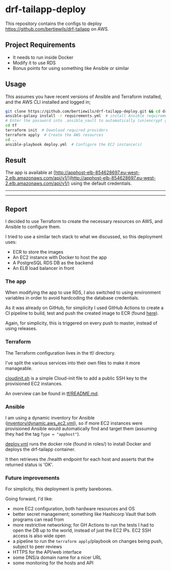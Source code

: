 # drf-tailapp-deploy

This repository contains the configs to deploy https://github.com/bertiewils/drf-tailapp on AWS.

## Project Requirements

- It needs to run inside Docker
- Modify it to use RDS
- Bonus points for using something like Ansible or similar

## Usage

This assumes you have recent versions of Ansible and Terraform installed, and the AWS CLI installed and logged in;

```sh
git clone https://github.com/bertiewils/drf-tailapp-deploy.git && cd drf-tailapp-deploy
ansible-galaxy install -r requirements.yml  # install Ansible requirements
# Enter the password into .ansible_vault to automatically (un)encrypt group_vars/apphost/vault.yml
cd tf
terraform init  # Download required providers
terraform apply  # Create the AWS resources
cd ..
ansible-playbook deploy.yml  # Configure the EC2 instance(s)
```

## Result

The app is available at [http://apphost-elb-854628697.eu-west-2.elb.amazonaws.com/api/v1/](http://apphost-elb-854628697.eu-west-2.elb.amazonaws.com/api/v1/) using the default credentials.

---
---

## Report

I decided to use Terraform to create the necessary resources on AWS, and Ansible to configure them.

I tried to use a similar tech stack to what we discussed, so this deployment uses:

- ECR to store the images
- An EC2 instance with Docker to host the app
- A PostgreSQL RDS DB as the backend
- An ELB load balancer in front

### The app

When modifying the app to use RDS, I also switched to using environment variables in order to avoid hardcoding the database credentials.

As it was already on GitHub, for simplicity I used GitHub Actions to create a CI pipeline to build, test and push the created image to ECR (found [here](https://github.com/bertiewils/drf-tailapp/blob/master/.github/workflows/ci.yml)).

Again, for simplicity, this is triggered on every push to master, instead of using releases.

### Terraform

The Terraform configuration lives in the tf/ directory.

I've split the various services into their own files to make it more manageable.

[cloudinit.sh](tf/cloudinit.sh) is a simple Cloud-init file to add a public SSH key to the provisioned EC2 instances.

An overview can be found in [tf/README.md](tf/README.md).

### Ansible

I am using a dynamic inventory for Ansible ([inventory/dynamic.aws_ec2.yml](inventory/dynamic.aws_ec2.yml)), so if more EC2 instances were provisioned Ansible would automatically find and target them (assuming they had the tag `Type = "apphost"`).

[deploy.yml](deploy.yml) runs the docker role (found in roles/) to install Docker and deploys the drf-tailapp container.

It then retrieves the /health endpoint for each host and asserts that the returned status is 'OK'.

### Future improvements

For simplicity, this deployment is pretty barebones.

Going forward, I'd like:

- more EC2 configuration, both hardware resources and OS
- better secret management; something like Hashicorp Vault that both programs can read from
- more restrictive networking; for GH Actions to run the tests I had to open the DB up to the world, instead of just the EC2 IPs. EC2 SSH access is also wide open
- a pipeline to run the `terraform apply`/playbook on changes being push, subject to peer reviews
- HTTPS for the API/web interface
- some DNS/a domain name for a nicer URL
- some monitoring for the hosts and API

